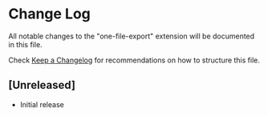 # Change Log

All notable changes to the "one-file-export" extension will be documented in this file.

Check [Keep a Changelog](http://keepachangelog.com/) for recommendations on how to structure this file.

## [Unreleased]

- Initial release